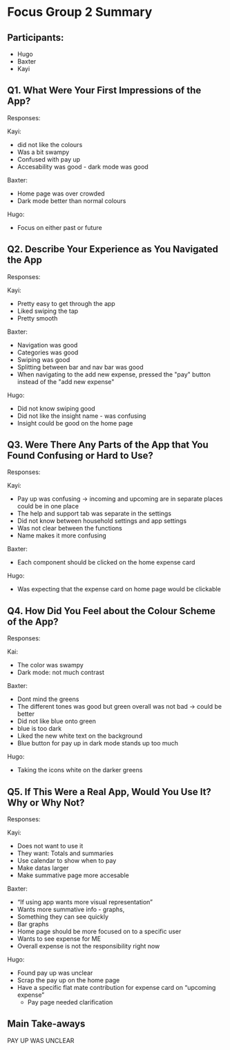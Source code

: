 Focus Group 2 Summary
======================

Participants:
---------------
* Hugo 
* Baxter 
* Kayi

Q1. What Were Your First Impressions of the App?
-------------------------------------------


Responses: 

Kayi: 

* did not like the colours
* Was a bit swampy
* Confused with pay up
* Accesability was good - dark mode was good

Baxter:

* Home page was over crowded
* Dark mode better than normal colours

Hugo:

* Focus on either past or future



Q2. Describe Your Experience as You Navigated the App
-------------------------------------------


Responses:

Kayi: 

* Pretty easy to get through the app
* Liked swiping the tap
* Pretty smooth

Baxter:

* Navigation was good
* Categories was good
* Swiping was good
* Splitting between bar and nav bar was good
* When navigating to the add new expense, pressed the "pay" button instead of the "add new expense"

Hugo:

* Did not know swiping good
* Did not like the insight name - was confusing
* Insight could be good on the home page



Q3. Were There Any Parts of the App that You Found Confusing or Hard to Use?
-------------------------------------------


Responses:

Kayi: 

* Pay up was confusing -> incoming and upcoming are in separate places could be in one place
* The help and support tab was separate in the settings
* Did not know between household settings and app settings
* Was not clear between the functions
* Name makes it more confusing

Baxter:

* Each component should be clicked on the home expense card

Hugo:

* Was expecting that the expense card on home page would be clickable



Q4. How Did You Feel about the Colour Scheme of the App?
-------------------------------------------


Responses:

Kai: 

* The color was swampy
* Dark mode: not much contrast

Baxter:

* Dont mind the greens
* The different tones was good but green overall was not bad -> could be better
* Did not like blue onto green 
* blue is too dark
* Liked the new white text on the background
* Blue button for pay up in dark mode stands up too much

Hugo:

* Taking the icons white on the darker greens


Q5. If This Were a Real App, Would You Use It? Why or Why Not?
-------------------------------------------

Responses:

Kayi: 

* Does not want to use it
* They want: Totals and summaries 
* Use calendar to show when to pay	
* Make datas larger
* Make summative page more accesable

Baxter:

* “If using app wants more visual representation”
* Wants more summative info - graphs,
* Something they can see quickly
* Bar graphs
* Home page should be more focused on to a specific user
* Wants to see expense for ME
* Overall expense is not the responsibility right now

Hugo:

* Found pay up was unclear
* Scrap the pay up on the home page
* Have a specific flat mate contribution for expense card on “upcoming expense”
    * Pay page needed clarification


Main Take-aways
----------------
PAY UP WAS UNCLEAR
